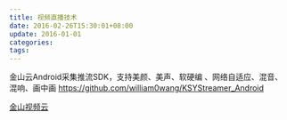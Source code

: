 ```yaml
---
title: 视频直播技术
date: 2016-02-26T15:30:01+08:00
update: 2016-01-01
categories:
tags:
---
```

金山云Android采集推流SDK，支持美颜、美声、软硬编 、网络自适应、混音、混响、画中画
https://github.com/william0wang/KSYStreamer_Android

[金山视频云](https://github.com/ksvc)
